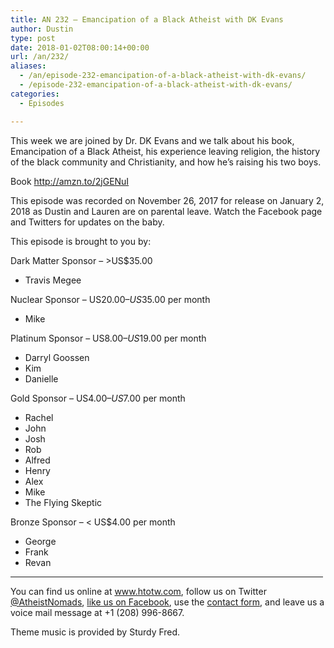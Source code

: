 ```yaml
---
title: AN 232 – Emancipation of a Black Atheist with DK Evans
author: Dustin
type: post
date: 2018-01-02T08:00:14+00:00
url: /an/232/
aliases:
  - /an/episode-232-emancipation-of-a-black-atheist-with-dk-evans/
  - /episode-232-emancipation-of-a-black-atheist-with-dk-evans/
categories:
  - Episodes

---
```

<div id="buzzsprout-player-10552877"></div><script src="https://www.buzzsprout.com/1983601/10552877-episode-232-emancipation-of-a-black-atheist-with-dk-evans.js?container_id=buzzsprout-player-10552877&player=small" type="text/javascript" charset="utf-8"></script>
  
This week we are joined by Dr. DK Evans and we talk about his book, Emancipation of a Black Atheist, his experience leaving religion, the history of the black community and Christianity, and how he&#8217;s raising his two boys.

<!--more-->

Book <http://amzn.to/2jGENuI>

This episode was recorded on November 26, 2017 for release on January 2, 2018 as Dustin and Lauren are on parental leave. Watch the Facebook page and Twitters for updates on the baby.

This episode is brought to you by:

Dark Matter Sponsor – >US$35.00  
* Travis Megee  

Nuclear Sponsor – US$20.00 – US$35.00 per month  
* Mike  

Platinum Sponsor – US$8.00 – US$19.00 per month  
* Darryl Goossen  
* Kim  
* Danielle  

Gold Sponsor – US$4.00 – US$7.00 per month  
* Rachel  
* John  
* Josh  
* Rob  
* Alfred  
* Henry  
* Alex  
* Mike  
* The Flying Skeptic  

Bronze Sponsor – < US$4.00 per month  
* George  
* Frank  
* Revan

<hr width="500" />

You can find us online at <a href="https://www.htotw.com/" target="_blank" rel="noopener">www.htotw.com</a>, follow us on Twitter <a href="https://htotw.com/twitter" target="_blank" rel="noopener">@AtheistNomads</a>, <a href="https://htotw.com/facebook" target="_blank" rel="noopener">like us on Facebook</a>, use the [contact form](https://htotw.com/contact), and leave us a voice mail message at +1 (208) 996-8667.

Theme music is provided by Sturdy Fred.
